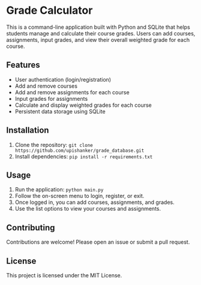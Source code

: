 # Grade Calculator

This is a command-line application built with Python and SQLite that helps students manage and calculate their course grades.  Users can add courses, assignments, input grades, and view their overall weighted grade for each course.

## Features

* User authentication (login/registration)
* Add and remove courses
* Add and remove assignments for each course
* Input grades for assignments
* Calculate and display weighted grades for each course
* Persistent data storage using SQLite

## Installation

1. Clone the repository: `git clone https://github.com/upishanker/grade_database.git`
2. Install dependencies: `pip install -r requirements.txt`

## Usage

1. Run the application: `python main.py`
2. Follow the on-screen menu to login, register, or exit.
3. Once logged in, you can add courses, assignments, and grades.
4. Use the list options to view your courses and assignments.

## Contributing

Contributions are welcome!  Please open an issue or submit a pull request.

## License

This project is licensed under the MIT License.

